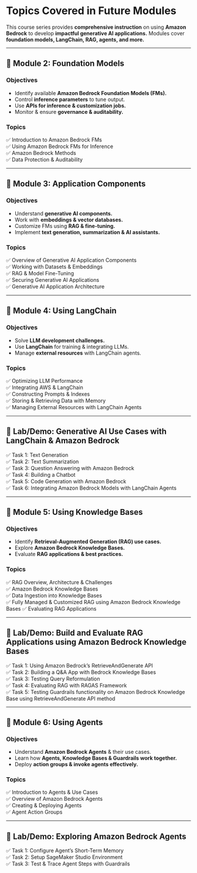# **Topics Covered in Future Modules**  

This course series provides **comprehensive instruction** on using **Amazon Bedrock** to develop **impactful generative AI applications.** Modules cover **foundation models, LangChain, RAG, agents, and more.**  

---

## **📌 Module 2: Foundation Models**  
### **Objectives**  
- Identify available **Amazon Bedrock Foundation Models (FMs).**  
- Control **inference parameters** to tune output.  
- Use **APIs for inference & customization jobs.**  
- Monitor & ensure **governance & auditability.**  

### **Topics**  
✅ Introduction to Amazon Bedrock FMs  
✅ Using Amazon Bedrock FMs for Inference  
✅ Amazon Bedrock Methods  
✅ Data Protection & Auditability  

---

## **📌 Module 3: Application Components**  
### **Objectives**  
- Understand **generative AI components.**  
- Work with **embeddings & vector databases.**  
- Customize FMs using **RAG & fine-tuning.**  
- Implement **text generation, summarization & AI assistants.**  

### **Topics**  
✅ Overview of Generative AI Application Components  
✅ Working with Datasets & Embeddings  
✅ RAG & Model Fine-Tuning  
✅ Securing Generative AI Applications  
✅ Generative AI Application Architecture  

---

## **📌 Module 4: Using LangChain**  
### **Objectives**  
- Solve **LLM development challenges.**  
- Use **LangChain** for training & integrating LLMs.  
- Manage **external resources** with LangChain agents.  

### **Topics**  
✅ Optimizing LLM Performance  
✅ Integrating AWS & LangChain  
✅ Constructing Prompts & Indexes  
✅ Storing & Retrieving Data with Memory  
✅ Managing External Resources with LangChain Agents  

---

## **📌 Lab/Demo: Generative AI Use Cases with LangChain & Amazon Bedrock**  
✅ Task 1: Text Generation  
✅ Task 2: Text Summarization  
✅ Task 3: Question Answering with Amazon Bedrock  
✅ Task 4: Building a Chatbot  
✅ Task 5: Code Generation with Amazon Bedrock  
✅ Task 6: Integrating Amazon Bedrock Models with LangChain Agents  

---

## **📌 Module 5: Using Knowledge Bases**  
### **Objectives**  
- Identify **Retrieval-Augmented Generation (RAG) use cases.**  
- Explore **Amazon Bedrock Knowledge Bases.**  
- Evaluate **RAG applications & best practices.**  

### **Topics**  
✅ RAG Overview, Architecture & Challenges  
✅ Amazon Bedrock Knowledge Bases  
✅ Data Ingestion into Knowledge Bases  
✅ Fully Managed & Customized RAG using Amazon Bedrock Knowledge Bases
✅ Evaluating RAG Applications  

---

## **📌 Lab/Demo: Build and Evaluate RAG Applications using Amazon Bedrock Knowledge Bases**  
✅ Task 1: Using Amazon Bedrock’s RetrieveAndGenerate API  
✅ Task 2: Building a Q&A App with Bedrock Knowledge Bases  
✅ Task 3: Testing Query Reformulation  
✅ Task 4: Evaluating RAG with RAGAS Framework  
✅ Task 5: Testing Guardrails functionality on Amazon Bedrock Knowledge Base using RetrieveAndGenerate API method

---

## **📌 Module 6: Using Agents**  
### **Objectives**  
- Understand **Amazon Bedrock Agents** & their use cases.  
- Learn how **Agents, Knowledge Bases & Guardrails work together.**  
- Deploy **action groups & invoke agents effectively.**  

### **Topics**  
✅ Introduction to Agents & Use Cases  
✅ Overview of Amazon Bedrock Agents  
✅ Creating & Deploying Agents  
✅ Agent Action Groups  

---

## **📌 Lab/Demo: Exploring Amazon Bedrock Agents**  
✅ Task 1: Configure Agent’s Short-Term Memory  
✅ Task 2: Setup SageMaker Studio Environment  
✅ Task 3: Test & Trace Agent Steps with Guardrails  